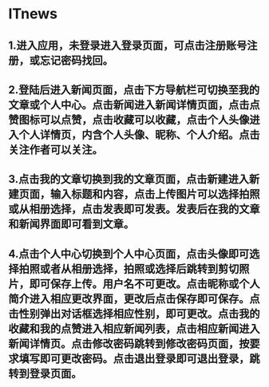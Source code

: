# ITnews

## 1.进入应用，未登录进入登录页面，可点击注册账号注册，或忘记密码找回。
## 2.登陆后进入新闻页面，点击下方导航栏可切换至我的文章或个人中心。点击新闻进入新闻详情页面，点击点赞图标可以点赞，点击收藏可以收藏，点击个人头像进入个人详情页，内含个人头像、昵称、个人介绍。点击关注作者可以关注。
## 3.点击我的文章切换到我的文章页面，点击新建进入新建页面，输入标题和内容，点击上传图片可以选择拍照或从相册选择，点击发表即可发表。发表后在我的文章和新闻界面即可看到文章。
## 4.点击个人中心切换到个人中心页面，点击头像即可选择拍照或者从相册选择，拍照或选择后跳转到剪切照片，即可保存上传。用户名不可更改。点击昵称或个人简介进入相应更改界面，更改后点击保存即可保存。点击性别弹出对话框选择相应性别，即可更改。点击我的收藏和我的点赞进入相应新闻列表，点击相应新闻进入新闻详情页。点击修改密码跳转到修改密码页面，按要求填写即可更改密码。点击退出登录即可退出登录，跳转到登录页面。
